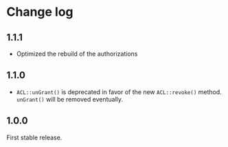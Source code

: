 # Change log

## 1.1.1

- Optimized the rebuild of the authorizations

## 1.1.0

- `ACL::unGrant()` is deprecated in favor of the new `ACL::revoke()` method. `unGrant()` will be removed eventually.

## 1.0.0

First stable release.
